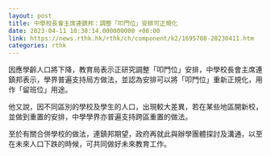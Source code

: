 ```yaml
---
layout: post
title: 中學校長會主席連鎮邦：調整「叩門位」安排可正規化
date: 2023-04-11 10:30:14.000000000 +08:00
link: https://news.rthk.hk/rthk/ch/component/k2/1695708-20230411.htm
categories: rthk
---
```


因應學齡人口將下降，教育局表示正研究調整「叩門位」安排，中學校長會主席連鎮邦表示，學界普遍支持局方做法，並認為安排可以將「叩門位」重新正規化，用作「留班位」用途。

他又說，因不同區別的學校及學生的人口，出現較大差異，若在某些地區開新校，並做到重置的安排，中學學界亦普遍支持跨區重置的做法。

至於有關合併學校的做法，連鎮邦期望，政府再就此與辦學團體探討及溝通，以至在未來人口下跌的時候，可共同做好未來教育工作。
